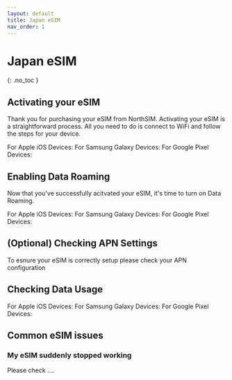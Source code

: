 ```yaml
---
layout: default
title: Japan eSIM
nav_order: 1
---
```


# Japan eSIM
{: .no_toc }

## Activating your eSIM

Thank you for purchasing your eSIM from NorthSIM. Activating your eSIM is a straightforward process. All you need to do is connect to WiFi and follow the steps for your device.

For Apple iOS Devices:
For Samsung Galaxy Devices:
For Google Pixel Devices:

## Enabling Data Roaming

Now that you've successfully acitvated your eSIM, it's time to turn on Data Roaming.

For Apple iOS Devices:
For Samsung Galaxy Devices:
For Google Pixel Devices:

## (Optional) Checking APN Settings

To esnure your eSIM is correctly setup please check your APN configuration

## Checking Data Usage

For Apple iOS Devices:
For Samsung Galaxy Devices:
For Google Pixel Devices:

## Common eSIM issues

### My eSIM suddenly stopped working

Please check ....

